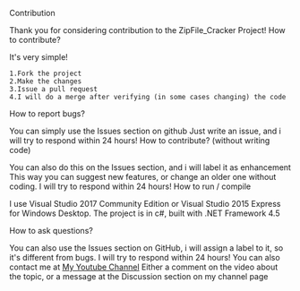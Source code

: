 Contribution

Thank you for considering contribution to the ZipFile_Cracker Project!
How to contribute?

It's very simple!

    1.Fork the project
    2.Make the changes
    3.Issue a pull request
    4.I will do a merge after verifying (in some cases changing) the code

How to report bugs?

You can simply use the Issues section on github
Just write an issue, and i will try to respond within 24 hours!
How to contribute? (without writing code)

You can also do this on the Issues section, and i will label it as enhancement
This way you can suggest new features, or change an older one without coding.
I will try to respond within 24 hours!
How to run / compile

I use Visual Studio 2017 Community Edition or Visual Studio 2015 Express for Windows Desktop.
The project is in c#, built with .NET Framework 4.5

How to ask questions?

You can also use the Issues section on GitHub, i will assign a label to it, so it's different from bugs.
I will try to respond within 24 hours!
You can also contact me at [My Youtube Channel](https://www.youtube.com/channel/UCAnWN8gy4oA1YbA9m8aVZ4Q)
Either a comment on the video about the topic, or a message at the Discussion section on my channel page
